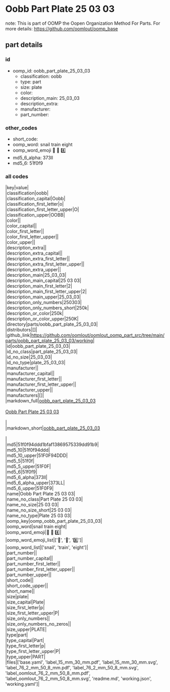 # Oobb Part Plate 25 03 03  

note: This is part of OOMP the Oopen Organization Method For Parts. For more details: https://github.com/oomlout/oomp_base

##  part details





### id
* oomp_id: oobb_part_plate_25_03_03
  * classification: oobb
  * type: part
  * size: plate
  * color: 
  * description_main: 25_03_03
  * description_extra: 
  * manufacturer: 
  * part_number: 

### other_codes
* short_code: 
* oomp_word: snail train eight
* oomp_word_emoji :snail: :train: :eight:
* md5_6_alpha: 373ll
* md5_6: 51f0f9

### all codes 
|key|value|  
|classification|oobb|  
|classification_capital|Oobb|  
|classification_first_letter|o|  
|classification_first_letter_upper|O|  
|classification_upper|OOBB|  
|color||  
|color_capital||  
|color_first_letter||  
|color_first_letter_upper||  
|color_upper||  
|description_extra||  
|description_extra_capital||  
|description_extra_first_letter||  
|description_extra_first_letter_upper||  
|description_extra_upper||  
|description_main|25_03_03|  
|description_main_capital|25 03 03|  
|description_main_first_letter|2|  
|description_main_first_letter_upper|2|  
|description_main_upper|25_03_03|  
|description_only_numbers|250303|  
|description_only_numbers_short|250k|  
|description_or_color|250k|  
|description_or_color_upper|250K|  
|directory|parts/oobb_part_plate_25_03_03|  
|distributors|[]|  
|github_link|https://github.com/oomlout/oomlout_oomp_part_src/tree/main/parts/oobb_part_plate_25_03_03/working|  
|id|oobb_part_plate_25_03_03|  
|id_no_class|part_plate_25_03_03|  
|id_no_size|25_03_03|  
|id_no_type|plate_25_03_03|  
|manufacturer||  
|manufacturer_capital||  
|manufacturer_first_letter||  
|manufacturer_first_letter_upper||  
|manufacturer_upper||  
|manufacturers|[]|  
|markdown_full|[oobb_part_plate_25_03_03](https://github.com/oomlout/oomlout_oomp_part_src/tree/main/parts/oobb_part_plate_25_03_03/working)<br>[](https://github.com/oomlout/oomlout_oomp_part_src/tree/main/parts/oobb_part_plate_25_03_03/working)<br>[Oobb Part Plate 25 03 03](https://github.com/oomlout/oomlout_oomp_part_src/tree/main/parts/oobb_part_plate_25_03_03/working)<br><br>|  
|markdown_short|[oobb_part_plate_25_03_03](https://github.com/oomlout/oomlout_oomp_part_src/tree/main/parts/oobb_part_plate_25_03_03/working)<br><br>|  
|md5|51f0f94ddd1bfaf13869575339dd91b9|  
|md5_10|51f0f94ddd|  
|md5_10_upper|51F0F94DDD|  
|md5_5|51f0f|  
|md5_5_upper|51F0F|  
|md5_6|51f0f9|  
|md5_6_alpha|373ll|  
|md5_6_alpha_upper|373LL|  
|md5_6_upper|51F0F9|  
|name|Oobb Part Plate 25 03 03|  
|name_no_class|Part Plate 25 03 03|  
|name_no_size|25 03 03|  
|name_no_size_short|25 03 03|  
|name_no_type|Plate 25 03 03|  
|oomp_key|oomp_oobb_part_plate_25_03_03|  
|oomp_word|snail train eight|  
|oomp_word_emoji|:snail: :train: :eight:|  
|oomp_word_emoji_list|[':snail:', ':train:', ':eight:']|  
|oomp_word_list|['snail', 'train', 'eight']|  
|part_number||  
|part_number_capital||  
|part_number_first_letter||  
|part_number_first_letter_upper||  
|part_number_upper||  
|short_code||  
|short_code_upper||  
|short_name||  
|size|plate|  
|size_capital|Plate|  
|size_first_letter|p|  
|size_first_letter_upper|P|  
|size_only_numbers||  
|size_only_numbers_no_zeros||  
|size_upper|PLATE|  
|type|part|  
|type_capital|Part|  
|type_first_letter|p|  
|type_first_letter_upper|P|  
|type_upper|PART|  
|files|['base.yaml', 'label_15_mm_30_mm.pdf', 'label_15_mm_30_mm.svg', 'label_76_2_mm_50_8_mm.pdf', 'label_76_2_mm_50_8_mm.svg', 'label_oomlout_76_2_mm_50_8_mm.pdf', 'label_oomlout_76_2_mm_50_8_mm.svg', 'readme.md', 'working.json', 'working.yaml']|  

